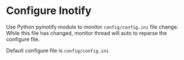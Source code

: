 # Configure Inotify

Use Python pyinotify module to monitor `config/config.ini` file change. While this file has changed, monitor thread will auto to reparse the configure file.

Default configure file is `config/config.ini`
